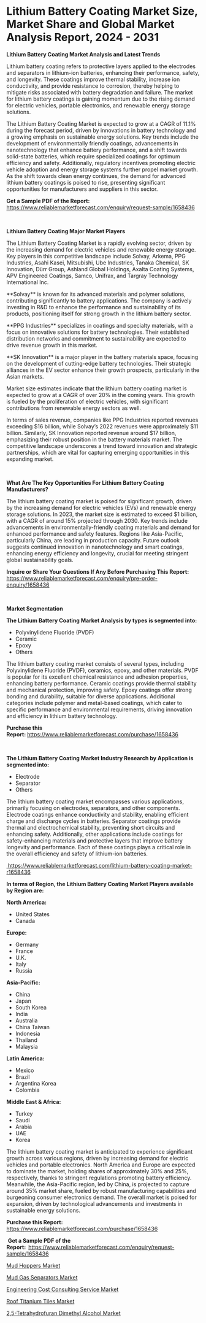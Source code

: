 <p><h1>Lithium Battery Coating Market Size, Market Share and Global Market Analysis Report, 2024 - 2031</h1></p><p><strong>Lithium Battery Coating Market Analysis and Latest Trends</strong></p>
<p><p>Lithium battery coating refers to protective layers applied to the electrodes and separators in lithium-ion batteries, enhancing their performance, safety, and longevity. These coatings improve thermal stability, increase ion conductivity, and provide resistance to corrosion, thereby helping to mitigate risks associated with battery degradation and failure. The market for lithium battery coatings is gaining momentum due to the rising demand for electric vehicles, portable electronics, and renewable energy storage solutions.</p><p>The Lithium Battery Coating Market is expected to grow at a CAGR of 11.1% during the forecast period, driven by innovations in battery technology and a growing emphasis on sustainable energy solutions. Key trends include the development of environmentally friendly coatings, advancements in nanotechnology that enhance battery performance, and a shift towards solid-state batteries, which require specialized coatings for optimum efficiency and safety. Additionally, regulatory incentives promoting electric vehicle adoption and energy storage systems further propel market growth. As the shift towards clean energy continues, the demand for advanced lithium battery coatings is poised to rise, presenting significant opportunities for manufacturers and suppliers in this sector.</p></p>
<p><strong>Get a Sample PDF of the Report:&nbsp;</strong> <a href="https://www.reliablemarketforecast.com/enquiry/request-sample/1658436?utm_campaign=1129&utm_medium=2&utm_source=Github&utm_content=ia&utm_term=28092024&utm_id=lithium-battery-coating">https://www.reliablemarketforecast.com/enquiry/request-sample/1658436</a></p>
<p>&nbsp;</p>
<p><strong>Lithium Battery Coating Major Market Players</strong></p>
<p><p>The Lithium Battery Coating Market is a rapidly evolving sector, driven by the increasing demand for electric vehicles and renewable energy storage. Key players in this competitive landscape include Solvay, Arkema, PPG Industries, Asahi Kasei, Mitsubishi, Ube Industries, Tanaka Chemical, SK Innovation, Dürr Group, Ashland Global Holdings, Axalta Coating Systems, APV Engineered Coatings, Samco, Unifrax, and Targray Technology International Inc.</p><p>**Solvay** is known for its advanced materials and polymer solutions, contributing significantly to battery applications. The company is actively investing in R&D to enhance the performance and sustainability of its products, positioning itself for strong growth in the lithium battery sector.</p><p>**PPG Industries** specializes in coatings and specialty materials, with a focus on innovative solutions for battery technologies. Their established distribution networks and commitment to sustainability are expected to drive revenue growth in this market.</p><p>**SK Innovation** is a major player in the battery materials space, focusing on the development of cutting-edge battery technologies. Their strategic alliances in the EV sector enhance their growth prospects, particularly in the Asian markets.</p><p>Market size estimates indicate that the lithium battery coating market is expected to grow at a CAGR of over 20% in the coming years. This growth is fueled by the proliferation of electric vehicles, with significant contributions from renewable energy sectors as well.</p><p>In terms of sales revenue, companies like PPG Industries reported revenues exceeding $16 billion, while Solvay’s 2022 revenues were approximately $11 billion. Similarly, SK Innovation reported revenue around $17 billion, emphasizing their robust position in the battery materials market. The competitive landscape underscores a trend toward innovation and strategic partnerships, which are vital for capturing emerging opportunities in this expanding market.</p></p>
<p>&nbsp;</p>
<p><strong>What Are The Key Opportunities For Lithium Battery Coating Manufacturers?</strong></p>
<p><p>The lithium battery coating market is poised for significant growth, driven by the increasing demand for electric vehicles (EVs) and renewable energy storage solutions. In 2023, the market size is estimated to exceed $1 billion, with a CAGR of around 15% projected through 2030. Key trends include advancements in environmentally-friendly coating materials and demand for enhanced performance and safety features. Regions like Asia-Pacific, particularly China, are leading in production capacity. Future outlook suggests continued innovation in nanotechnology and smart coatings, enhancing energy efficiency and longevity, crucial for meeting stringent global sustainability goals.</p></p>
<p><strong>Inquire or Share Your Questions If Any Before Purchasing This Report:</strong> <a href="https://www.reliablemarketforecast.com/enquiry/pre-order-enquiry/1658436?utm_campaign=1129&utm_medium=2&utm_source=Github&utm_content=ia&utm_term=28092024&utm_id=lithium-battery-coating">https://www.reliablemarketforecast.com/enquiry/pre-order-enquiry/1658436</a></p>
<p>&nbsp;</p>
<p><strong>Market Segmentation</strong></p>
<p><strong>The Lithium Battery Coating Market Analysis by types is segmented into:</strong></p>
<p><ul><li>Polyvinylidene Fluoride (PVDF)</li><li>Ceramic</li><li>Epoxy</li><li>Others</li></ul></p>
<p><p>The lithium battery coating market consists of several types, including Polyvinylidene Fluoride (PVDF), ceramics, epoxy, and other materials. PVDF is popular for its excellent chemical resistance and adhesion properties, enhancing battery performance. Ceramic coatings provide thermal stability and mechanical protection, improving safety. Epoxy coatings offer strong bonding and durability, suitable for diverse applications. Additional categories include polymer and metal-based coatings, which cater to specific performance and environmental requirements, driving innovation and efficiency in lithium battery technology.</p></p>
<p><strong>Purchase this Report:&nbsp;</strong><a href="https://www.reliablemarketforecast.com/purchase/1658436?utm_campaign=1129&utm_medium=2&utm_source=Github&utm_content=ia&utm_term=28092024&utm_id=lithium-battery-coating">https://www.reliablemarketforecast.com/purchase/1658436</a></p>
<p>&nbsp;</p>
<p><strong>The Lithium Battery Coating Market Industry Research by Application is segmented into:</strong></p>
<p><ul><li>Electrode</li><li>Separator</li><li>Others</li></ul></p>
<p><p>The lithium battery coating market encompasses various applications, primarily focusing on electrodes, separators, and other components. Electrode coatings enhance conductivity and stability, enabling efficient charge and discharge cycles in batteries. Separator coatings provide thermal and electrochemical stability, preventing short circuits and enhancing safety. Additionally, other applications include coatings for safety-enhancing materials and protective layers that improve battery longevity and performance. Each of these coatings plays a critical role in the overall efficiency and safety of lithium-ion batteries.</p></p>
<p><a href="https://www.reliablemarketforecast.com/lithium-battery-coating-market-r1658436?utm_campaign=1129&utm_medium=2&utm_source=Github&utm_content=ia&utm_term=28092024&utm_id=lithium-battery-coating">&nbsp;https://www.reliablemarketforecast.com/lithium-battery-coating-market-r1658436</a></p>
<p><strong>In terms of Region, the Lithium Battery Coating Market Players available by Region are:</strong></p>
<p>
    <p> <strong> North America: </strong>
        <ul>
            <li>United States</li>
            <li>Canada</li>
        </ul>
        </p> 
    <p> <strong> Europe: </strong>
        <ul>
            <li>Germany</li>
            <li>France</li>
            <li>U.K.</li>
            <li>Italy</li>
            <li>Russia</li>
        </ul>
        </p> 
    <p> <strong> Asia-Pacific: </strong>
        <ul>
            <li>China</li>
            <li>Japan</li>
            <li>South Korea</li>
            <li>India</li>
            <li>Australia</li>
            <li>China Taiwan</li>
            <li>Indonesia</li>
            <li>Thailand</li>
            <li>Malaysia</li>
        </ul>
        </p> 
    <p> <strong> Latin America: </strong>
        <ul>
            <li>Mexico</li>
            <li>Brazil</li>
            <li>Argentina Korea</li>
            <li>Colombia</li>
        </ul>
        </p> 
    <p> <strong> Middle East & Africa: </strong>
        <ul>
            <li>Turkey</li>
            <li>Saudi</li>
            <li>Arabia</li>
            <li>UAE</li>
            <li>Korea</li>
        </ul>
    </p>
    </p>
<p><p>The lithium battery coating market is anticipated to experience significant growth across various regions, driven by increasing demand for electric vehicles and portable electronics. North America and Europe are expected to dominate the market, holding shares of approximately 30% and 25%, respectively, thanks to stringent regulations promoting battery efficiency. Meanwhile, the Asia-Pacific region, led by China, is projected to capture around 35% market share, fueled by robust manufacturing capabilities and burgeoning consumer electronics demand. The overall market is poised for expansion, driven by technological advancements and investments in sustainable energy solutions.</p></p>
<p><strong>Purchase this Report: </strong><a href="https://www.reliablemarketforecast.com/purchase/1658436?utm_campaign=1129&utm_medium=2&utm_source=Github&utm_content=ia&utm_term=28092024&utm_id=lithium-battery-coating">https://www.reliablemarketforecast.com/purchase/1658436</a></p>
<p>&nbsp;<strong>Get a Sample PDF of the Report:&nbsp;&nbsp;</strong><a href="https://www.reliablemarketforecast.com/enquiry/request-sample/1658436?utm_campaign=1129&utm_medium=2&utm_source=Github&utm_content=ia&utm_term=28092024&utm_id=lithium-battery-coating">https://www.reliablemarketforecast.com/enquiry/request-sample/1658436</a></p>
<p><strong></strong></p>
<p><p><a href="https://www.linkedin.com/pulse/mud-hoppers-market-size-share-trends-analysis-report-end-mowje?trackingId=t3uQyPgKQ66P%2Brv7U26tNg%3D%3D&utm_campaign=1129&utm_medium=2&utm_source=Github&utm_content=ia&utm_term=28092024&utm_id=lithium-battery-coating">Mud Hoppers Market</a></p><p><a href="https://www.linkedin.com/pulse/pioneering-growth-analyzing-global-mud-gas-separators-xqyye?trackingId=QXcUZX8rTSSID8vTBbD%2BEg%3D%3D&utm_campaign=1129&utm_medium=2&utm_source=Github&utm_content=ia&utm_term=28092024&utm_id=lithium-battery-coating">Mud Gas Separators Market</a></p><p><a href="https://github.com/SidorelaGurakuqi596/Market-Research-Report-List-1/blob/main/engineering-cost-consulting-service-market.md?utm_campaign=1129&utm_medium=2&utm_source=Github&utm_content=ia&utm_term=28092024&utm_id=lithium-battery-coating">Engineering Cost Consulting Service Market</a></p><p><a href="https://github.com/denzelze5o/Market-Research-Report-List-1/blob/main/roof-titanium-tiles-market.md?utm_campaign=1129&utm_medium=2&utm_source=Github&utm_content=ia&utm_term=28092024&utm_id=lithium-battery-coating">Roof Titanium Tiles Market</a></p><p><a href="https://issuu.com/reportprime-2/docs/25-tetrahydrofuran-dimethyl-alcohol_443c7a5b63c7f6?utm_campaign=1129&utm_medium=2&utm_source=Github&utm_content=ia&utm_term=28092024&utm_id=lithium-battery-coating">2,5-Tetrahydrofuran Dimethyl Alcohol Market</a></p></p>